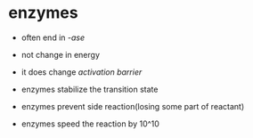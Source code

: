 # enzymes

- often end in *-ase*

- not change in energy

- it does change *activation barrier*

- enzymes stabilize the transition state

- enzymes prevent side reaction(losing some part of reactant)

- enzymes speed the reaction by 10^10
